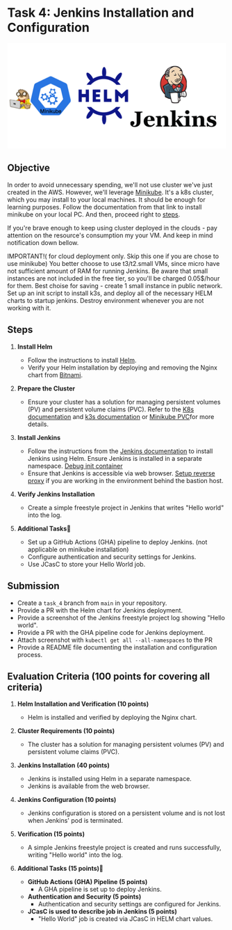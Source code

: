 # Task 4: Jenkins Installation and Configuration

![task_4 schema](../../visual_assets/task_4-6.png)

## Objective

In order to avoid unnecessary spending, we'll not use cluster we've just created in the AWS. However, we'll leverage [Minikube](https://minikube.sigs.k8s.io/docs/start/?arch=%2Fmacos%2Fx86-64%2Fstable%2Fbinary+download). It's a k8s cluster, which you may install to your local machines. It should be enough for learning purposes. Follow the documentation from that link to install minikube on your local PC. And then, proceed right to [steps](#steps).

If you're brave enough to keep using cluster deployed in the clouds - pay attention on the resource's consumption my your VM. And keep in mind notification down bellow.

IMPORTANT!( for cloud deployment only. Skip this one if you are chose to use minikube) You better choose to use t3/t2.small VMs, since micro have not sufficient amount of RAM for running Jenkins. Be aware that small instances are not included in the free tier, so you'll be charged 0.05$/hour for them.
Best choise for saving - create 1 small instance in public network. Set up an init script to install k3s, and deploy all of the necessary HELM charts to startup jenkins. Destroy environment whenever you are not working with it.

## Steps

1. **Install Helm**
   - Follow the instructions to install [Helm](https://helm.sh/).
   - Verify your Helm installation by deploying and removing the Nginx chart from [Bitnami](https://artifacthub.io/packages/helm/bitnami/nginx).

2. **Prepare the Cluster**
   - Ensure your cluster has a solution for managing persistent volumes (PV) and persistent volume claims (PVC). Refer to the [K8s documentation](https://kubernetes.io/docs/concepts/storage/volumes/) and [k3s documentation](https://docs.k3s.io/storage) or [Minikube PVC](https://minikube.sigs.k8s.io/docs/handbook/persistent_volumes/)for more details.

3. **Install Jenkins**
   - Follow the instructions from the [Jenkins documentation](https://www.jenkins.io/doc/book/installing/kubernetes/#install-jenkins-with-helm-v3) to install Jenkins using Helm. Ensure Jenkins is installed in a separate namespace.
     [Debug init container](https://kubernetes.io/docs/tasks/debug/debug-application/debug-init-containers/#accessing-logs-from-init-containers)
   - Ensure that Jenkins is accessible via web browser. [Setup reverse proxy](https://www.digitalocean.com/community/tutorials/how-to-configure-nginx-as-a-reverse-proxy-on-ubuntu-22-04) if you are working in the environment behind the bastion host.

4. **Verify Jenkins Installation**
   - Create a simple freestyle project in Jenkins that writes "Hello world" into the log.

5. **Additional Tasks💫**
   - Set up a GitHub Actions (GHA) pipeline to deploy Jenkins. (not applicable on minikube installation)
   - Configure authentication and security settings for Jenkins.
   - Use JCasC to store your Hello World job.

## Submission

- Create a `task_4` branch from `main` in your repository.
- Provide a PR with the Helm chart for Jenkins deployment.
- Provide a screenshot of the Jenkins freestyle project log showing "Hello world".
- Provide a PR with the GHA pipeline code for Jenkins deployment.
- Attach screenshot with `kubectl get all --all-namespaces` to the PR
- Provide a README file documenting the installation and configuration process.

## Evaluation Criteria (100 points for covering all criteria)

1. **Helm Installation and Verification (10 points)**
   - Helm is installed and verified by deploying the Nginx chart.

2. **Cluster Requirements (10 points)**
   - The cluster has a solution for managing persistent volumes (PV) and persistent volume claims (PVC).

3. **Jenkins Installation (40 points)**
   - Jenkins is installed using Helm in a separate namespace.
   - Jenkins is available from the web browser.

4. **Jenkins Configuration (10 points)**
   - Jenkins configuration is stored on a persistent volume and is not lost when Jenkins' pod is terminated.

5. **Verification (15 points)**
   - A simple Jenkins freestyle project is created and runs successfully, writing "Hello world" into the log.

6. **Additional Tasks (15 points)💫**
   - **GitHub Actions (GHA) Pipeline (5 points)**
     - A GHA pipeline is set up to deploy Jenkins.
   - **Authentication and Security (5 points)**
     - Authentication and security settings are configured for Jenkins.
   - **JCasC is used to describe job in Jenkins (5 points)**
     - "Hello World" job is created via JCasC in HELM chart values.
